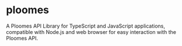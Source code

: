 # ploomes
A Ploomes API Library for TypeScript and JavaScript applications, compatible with Node.js and web browser for easy interaction with the Ploomes API.
